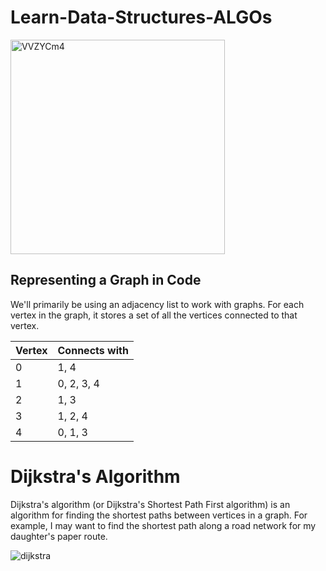 # Learn-Data-Structures-ALGOs


<img width="343" alt="VVZYCm4" src="https://github.com/user-attachments/assets/195484e1-71ca-4c6d-a6bf-217f49b97941" />

## Representing a Graph in Code

We'll primarily be using an adjacency list to work with graphs. For each vertex in the graph, it stores a set of all the vertices connected to that vertex.

| Vertex | Connects with      |
|--------|--------------------|
| 0      | 1, 4               |
| 1      | 0, 2, 3, 4         |
| 2      | 1, 3               |
| 3      | 1, 2, 4            |
| 4      | 0, 1, 3            |


# Dijkstra's Algorithm

Dijkstra's algorithm (or Dijkstra's Shortest Path First algorithm) is an algorithm for finding the shortest paths between vertices in a graph. For example, I may want to find the shortest path along a road network for my daughter's paper route.

![dijkstra](https://github.com/user-attachments/assets/ff13c1e3-5531-42a5-80f5-c89e75385a76)
